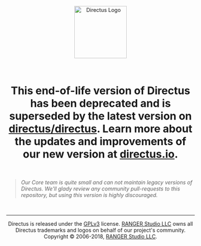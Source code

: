 <p align="center">
  <a href="https://directus.io" target="_blank" rel="noopener noreferrer">
    <img src="https://user-images.githubusercontent.com/522079/43096167-3a1b1118-8e86-11e8-9fb2-7b4e3b1368bc.png" width="140" alt="Directus Logo"/>
  </a>
</p>

<p>&nbsp;</p>

<h1 align="center">
  This end-of-life version of Directus has been deprecated and is superseded by the latest version on <a href="https://github.com/directus/directus">directus/directus</a>. Learn more about the updates and improvements of our new version at <a href="https://directus.io">directus.io</a>.
</h1>

<p>&nbsp;</p>

> _Our Core team is quite small and can not maintain legacy versions of Directus. We'll glady review any community pull-requests to this repository, but using this version is highly discouraged._

<p>&nbsp;</p>

----

<p align="center">
  Directus is released under the <a href="http://www.gnu.org/copyleft/gpl.html">GPLv3</a> license. <a href="http://rangerstudio.com">RANGER Studio LLC</a> owns all Directus trademarks and logos on behalf of our project's community. Copyright © 2006-2018, <a href="http://rangerstudio.com">RANGER Studio LLC</a>.
</p>

